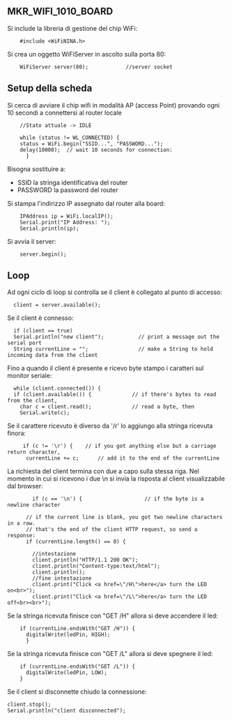 ## MKR_WIFI_1010_BOARD

Si include la libreria di gestione del chip WiFi:

        #include <WiFiNINA.h>

Si crea un oggetto WiFiServer in ascolto sulla porta 80: 

        WiFiServer server(80);            //server socket
  
## Setup della scheda

Si cerca di avviare il chip wifi in modalità AP (access Point) provando ogni 10 secondi a connettersi al router locale 
   
        //Stato attuale -> IDLE 
        
        while (status != WL_CONNECTED) {
        status = WiFi.begin("SSID...", "PASSWORD...");
        delay(10000);  // wait 10 seconds for connection:
          }

Bisogna sostituire a:

- SSID  la stringa identificativa del router
- PASSWORD la password del router 

 Si stampa l'indirizzo IP assegnato dal router alla board:
 
        IPAddress ip = WiFi.localIP();
        Serial.print("IP Address: ");
        Serial.println(ip);


Si avvia il server:

        server.begin();

## Loop 

Ad ogni ciclo di loop si controlla se il client è collegato al punto di accesso:

      client = server.available();
Se il client è connesso:

      if (client == true)
      Serial.println("new client");           // print a message out the serial port
      String currentLine = "";                // make a String to hold incoming data from the client
      
Fino a quando il client è presente e ricevo byte stampo i caratteri sul monitor seriale:
   
      while (client.connected()) {            
      if (client.available()) {             // if there's bytes to read from the client,
        char c = client.read();             // read a byte, then
        Serial.write(c); 
        
Se il carattere ricevuto è diverso da '/r' lo aggiungo alla stringa ricevuta finora:

         if (c != '\r') {    // if you got anything else but a carriage return character,
          currentLine += c;      // add it to the end of the currentLine
          
          

La richiesta del client termina con due a capo sulla stessa riga. Nel momento in cui si ricevono i due \n si invia la risposta al client visualizzabile dal browser:

            if (c == '\n') {                    // if the byte is a newline character

          // if the current line is blank, you got two newline characters in a row.
          // that's the end of the client HTTP request, so send a response:
          if (currentLine.length() == 0) {

            //intestazione
            client.println("HTTP/1.1 200 OK");
            client.println("Content-type:text/html");
            client.println();
            //fine intestazione 
            client.print("Click <a href=\"/H\">here</a> turn the LED on<br>");
            client.print("Click <a href=\"/L\">here</a> turn the LED off<br><br>");
            
Se la stringa ricevuta finisce con "GET /H" allora si deve accendere il led:

        if (currentLine.endsWith("GET /H")) {
          digitalWrite(ledPin, HIGH);        
          }

Se la stringa ricevuta finisce con "GET /L" allora si deve spegnere il led:

        if (currentLine.endsWith("GET /L")) {
          digitalWrite(ledPin, LOW);       
        }

Se il client si disconnette chiudo la connessione:

    client.stop();
    Serial.println("client disconnected");

